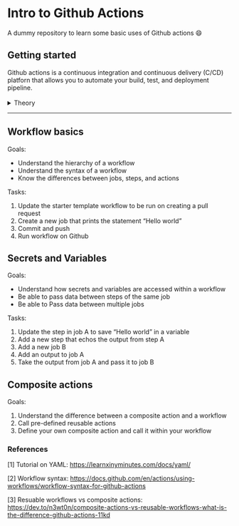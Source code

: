 # Intro to Github Actions
A dummy repository to learn some basic uses of Github actions 😄
 
<h2 id='anchor-link'> Getting started </h2>
Github actions is a continuous integration and continuous delivery (C/CD) platforn that allows you to automate your build, test, and deployment pipeline. 
<br>
<br>
<details>
<summary> Theory </summary>
 
### Basic Components
  **Event:** A specfic activity in the repository that triggers a workflow run (eg. creating a pull-request)
  
  **Workflows:** A configurable automated process that will run one or more jobs
  
  **Jobs:** A set of steps in a workflow that is executed on the same runner
  
  **Runner:** A server that runs your workflows when their triggered
  
  **Step:** Smallest component of a workflow, an individual task run within a job
  
  **Actions:** A resuable, custom application that performs tasks required by multiple workflows
  
  <img width="794" alt="Screenshot 2023-08-08 at 2 24 21 PM" src="https://github.com/rrashi/learning-GHA-wooo/assets/61819683/7a72dbdb-b752-4c16-9f57-6b8374cc8743">
  
  In summary, an *event* triggers a *workflow* which contains multiple *jobs* each of which run on independent servers called *runners*. Jobs are made up of *steps* and may contain calling resuable *actions*.
  
  ### How it works
  
  Workflows are stored within `.github/workflows` in all repositories and are defined as YAML files. Composite actions can also be defined under a `.github/actions` directory. Github finds requried workflows within these directories and then based on how each workflow is triggered, executes them. All workflows can be found within the **Actions** tab in the repo. 
  Secrets and env variables per environment are stored in the settings. These can be on an environment, repository, or organization level.
  
  <img width="344" alt="Screenshot 2023-08-11 at 1 00 12 PM" src="https://github.com/rrashi/intro-to-GHA/assets/61819683/fbe0be90-e355-4de3-9d6c-5dadacb6cece">
  
  <img width="336" alt="Screenshot 2023-08-11 at 12 58 00 PM" src="https://github.com/rrashi/intro-to-GHA/assets/61819683/2ea74e78-ef76-4b29-9752-c4467f40a752">
  
  ### Composite actions vs workflows
  As mentioned earlier, actions are individual tasks that you can combine to create jobs and customize your workflow. There are pre-existing actions available on [Github Marketplace](https://github.com/marketplace?type=). However, we can also create our own. 
  
  While both workflows and composite actions are reusable, there's a difference between them
  
  | Workflows               | Composite Actions                            | 
  | :------:                | :------:                                     |
  | Can't be nested         | Can be nested                                | 
  | Can use secrets         | Can't use secrets (passed as inputs instead) |
  | Can be conditional      | Can't be controlled conditionally            |           
  
  
  For more details, look at [3] in references
 
[Jump to top](#anchor-link)

</details>

---
## Workflow basics
Goals:
- Understand the hierarchy of a workflow
- Understand the syntax of a workflow
- Know the differences between jobs, steps, and actions

Tasks:
1. Update the starter template workflow to be run on creating a pull request
2. Create a new job that prints the statement “Hello world”
3. Commit and push
4. Run workflow on Github

## Secrets and Variables 
Goals:
- Understand how secrets and variables are accessed within a workflow
- Be able to pass data between steps of the same job
- Be able to Pass data between multiple jobs

Tasks:
1. Update the step in job A to save “Hello world” in a variable 
2. Add a new step that echos the output from step A
3. Add a new job B
4. Add an output to job A
5. Take the output from job A and pass it to job B

## Composite actions
Goals:
1. Understand the difference between a composite action and a workflow
2. Call pre-defined reusable actions
3. Define your own composite action and call it within your workflow

### References 
[1] Tutorial on YAML: https://learnxinyminutes.com/docs/yaml/

[2] Workflow syntax: https://docs.github.com/en/actions/using-workflows/workflow-syntax-for-github-actions

[3] Resuable workflows vs composite actions: https://dev.to/n3wt0n/composite-actions-vs-reusable-workflows-what-is-the-difference-github-actions-11kd
